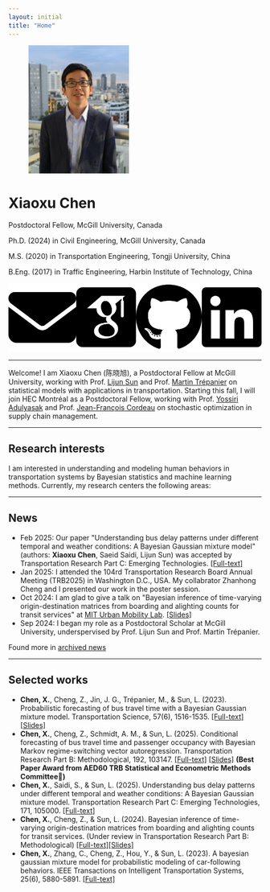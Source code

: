 ```yaml
---
layout: initial
title: "Home"
---
```


<figure class="left">
  <img src="assets\images\xiaoxu2.jpeg" width="200" alt="My portrait"/>
<!--   <figcaption>. </figcaption> -->
</figure>

# Xiaoxu Chen

Postdoctoral Fellow, McGill University, Canada

Ph.D. (2024) in Civil Engineering, McGill University, Canada

M.S. (2020) in Transportation Engineering, Tongji University, China

B.Eng. (2017) in Traffic Engineering, Harbin Institute of Technology, China

<div style="display: flex; align-items: center;">
<a href="mailto:xiaoxu.chen@mcgill.ca" target="_blank">
<img src="assets\images\envelope-solid.svg" alt="Email" class="icon" title="Email me" style="margin-right:10px">
</a>

<a href="https://scholar.google.com/citations?user=PveVQZsAAAAJ&hl=en" target="_blank">
<img src="assets\images\google-scholar-square.svg" alt="Google Scholar" class="icon" title="Visit Google Scholar" style="margin-right:10px">
</a>

<a href="https://github.com/xiaoxuchen" target="_blank">
<img src="assets\images\github-brands-solid.svg" alt="GitHub" class="icon" title="Visit GitHub" style="margin-right:10px">
</a>

<a href="https://www.linkedin.com/in/xiaoxu-chen/" target="_blank">
<img src="assets\images\linkedin-brands-solid.svg" alt="LinkedIn" class="icon" title="Visit LinkedIn" style="margin-right:10px">
</a>
</div>

--------------

<!-- <br> -->
Welcome! I am Xiaoxu Chen (陈晓旭), a Postdoctoral Fellow at McGill University, working with Prof. [Lijun Sun](https://lijunsun.github.io/) and Prof. [Martin Trépanier](https://www.polymtl.ca/expertises/en/trepanier-martin) on statistical models with applications in transportation. Starting this fall, I will join HEC Montréal as a Postdoctoral Fellow, working with Prof. [Yossiri Adulyasak](https://sites.google.com/site/ayossiri/home) and Prof. [Jean-François Cordeau](https://www.hec.ca/en/profs/jean-francois.cordeau.html) on stochastic optimization in supply chain management.

--------------

## Research interests

I am interested in understanding and modeling human behaviors in transportation systems by Bayesian statistics and machine learning methods. Currently, my research centers the following areas:

-------------
## News
- Feb 2025: Our paper "Understanding bus delay patterns under different temporal and weather conditions: A Bayesian Gaussian mixture model" (authors: **Xiaoxu Chen**, Saeid Saidi, Lijun Sun) was accepted by Transportation Research Part C: Emerging Technologies. [[Full-text]](https://www.sciencedirect.com/science/article/pii/S0968090X2500004X)
- Jan 2025: I attended the 104rd Transportation Research Board Annual Meeting (TRB2025) in Washington D.C., USA. My collabrator Zhanhong Cheng and I presented our work in the poster session.
- Oct 2024: I am glad to give a talk on "Bayesian inference of time-varying origin-destination matrices from boarding and alighting counts for transit services" at [MIT Urban Mobility Lab](https://mobility.mit.edu/). [[Slides]](assets\files\MIT_Xiaoxu_notes2.pdf)
- Sep 2024: I began my role as a Postdoctoral Scholar at McGill University, underspervised by Prof. Lijun Sun and Prof. Martin Trépanier.

Found more in [archived news](_pages/News.md)

-------------
## Selected works
- **Chen, X.**, Cheng, Z., Jin, J. G., Trépanier, M., & Sun, L. (2023). Probabilistic forecasting of bus travel time with a Bayesian Gaussian mixture model. Transportation Science, 57(6), 1516-1535. [[Full-text]](https://pubsonline.informs.org/doi/abs/10.1287/trsc.2022.0214) [[Slides]](assets\files\BayesianGMM_caspt.pdf)
- **Chen, X.**, Cheng, Z., Schmidt, A. M., & Sun, L. (2025). Conditional forecasting of bus travel time and passenger occupancy with Bayesian Markov regime-switching vector autoregression. Transportation Research Part B: Methodological, 192, 103147. [[Full-text]](https://www.sciencedirect.com/science/article/pii/S0191261524002716) [[Slides]](assets\files\HEC_Xiaoxu_Bus_HMM_Slides.pdf) **(Best Paper Award from AED60 TRB Statistical and Econometric Methods Committee🏅)**
- **Chen, X.**, Saidi, S., & Sun, L. (2025). Understanding bus delay patterns under different temporal and weather conditions: A Bayesian Gaussian mixture model. Transportation Research Part C: Emerging Technologies, 171, 105000. [[Full-text]](https://www.sciencedirect.com/science/article/pii/S0968090X2500004X)
- **Chen, X.**, Cheng, Z., & Sun, L. (2024). Bayesian inference of time-varying origin-destination matrices from boarding and alighting counts for transit services. (Under review in Transportation Research Part B: Methodological) [[Full-text]](https://arxiv.org/abs/2403.04742)[[Slides]](assets\files\MIT_Xiaoxu_notes2.pdf)
- **Chen, X.**, Zhang, C., Cheng, Z., Hou, Y., & Sun, L. (2023). A bayesian gaussian mixture model for probabilistic modeling of car-following behaviors. IEEE Transactions on Intelligent Transportation Systems, 25(6), 5880-5891. [[Full-text]](https://ieeexplore.ieee.org/abstract/document/10337758?casa_token=5Xgxq2S6QnwAAAAA:0NUn5lq7-B-XM275000HoFgfnfDKSZ8uMGWEQJ0dSa9vXgh-_WVuJwqjbWfgABggGyvl1AnnTno)

